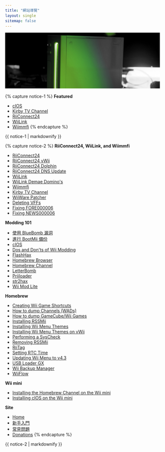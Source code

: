 ```yaml
---
title: "網站導覽"
layout: single
sitemap: false
---
```


![WiiTutorials](/images/WiiTutorials.jpg)

{% capture notice-1 %}
**Featured**

- [cIOS](cios)
- [Kirby TV Channel](kirby-tv)
- [RiiConnect24](riiconnect24)
- [WiiLink](wiilink)
- [Wiimmfi](wiimmfi)
{% endcapture %}
<div class="notice--info">{{ notice-1 | markdownify }}</div>

{% capture notice-2 %}
**RiiConnect24, WiiLink, and Wiimmfi**

- [RiiConnect24](riiconnect24)
- [RiiConnect24 vWii](riiconnect24-vwii)
- [RiiConnect24 Dolphin](riiconnect24-dolphin)
- [RiiConnect24 DNS Update](riiconnect24-dns-update)
- [WiiLink](wiilink)
- [WiiLink Demae Domino's](wiilink-demae-dominos)
- [Wiimmfi](wiimmfi)
- [Kirby TV Channel](kirby-tv)
- [WiiWare Patcher](wiiwarepatcher)
- [Deleting VFFs](deleting-vffs)
- [Fixing FORE000006](riiconnect24-batteryfix)
- [Fixing NEWS000006](news000006)

**Modding 101**

- [使用 BlueBomb 漏洞](bluebomb)
- [進行 BootMii 備份](bootmii)
- [cIOS](cios)
- [Dos and Don'ts of Wii Modding](dosanddonts)
- [FlashHax](flashhax)
- [Homebrew Browser](hbb)
- [Homebrew Channel](hbc)
- [LetterBomb](letterbomb)
- [Priiloader](priiloader)
- [str2hax](str2hax)
- [Wii Mod Lite](wiimodlite)

**Homebrew**

- [Creating Wii Game Shortcuts](wiigsc)
- [How to dump Channels (WADs)](dump-wads)
- [How to dump GameCube/Wii Games](dump-games)
- [Installing RSSMii](rssmii)
- [Installing Wii Menu Themes](themes)
- [Installing Wii Menu Themes on vWii](themes-vwii)
- [Performing a SysCheck](syscheck)
- [Removing RSSMii](rssmii-remove)
- [RiiTag](riitag)
- [Setting RTC Time](rtc)
- [Updating Wii Menu to v4.3](update)
- [USB Loader GX](usbloadergx)
- [Wii Backup Manager](wiibackupmanager)
- [WiiFlow](wiiflow)

**Wii mini**

- [Installing the Homebrew Channel on the Wii mini](hbc-mini)
- [Installing cIOS on the Wii mini](cios-mini)

**Site**

- [Home](/)
- [新手入門](get-started)
- [常見問題](faq)
- [Donations](donations)
{% endcapture %}
<div class="notice--primary">{{ notice-2 | markdownify }}</div>
